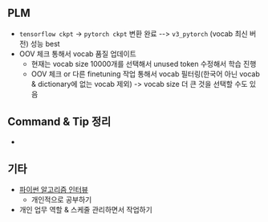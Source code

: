 ## PLM

- `tensorflow ckpt` -> `pytorch ckpt` 변환 완료 --> `v3_pytorch` (vocab 최신 버전) 성능 best
- OOV 체크 통해서 vocab 품질 업데이트
  - 현재는 vocab size 10000개를 선택해서 unused token 수정해서 학습 진행
  - OOV 체크 or 다른 finetuning 작업 통해서 vocab 필터링(한국어 아닌 vocab & dictionary에 없는 vocab 제외) -> vocab size 더 큰 것을 선택할 수도 있음




## Command & Tip 정리

- 




## 기타

- [파이썬 알고리즘 인터뷰](https://github.com/onlybooks/algorithm-interview)
  - 개인적으로 공부하기
- 개인 업무 역할 & 스케줄 관리하면서 작업하기
